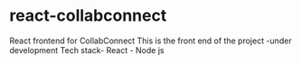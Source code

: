 # react-collabconnect
React frontend for CollabConnect
This is the front end of the project -under development 
Tech stack- React 
          - Node js
